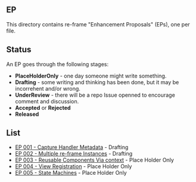 ## EP

This directory contains re-frame "Enhancement Proposals" (EPs), one per file.

## Status

An EP goes through the following stages:
  - **PlaceHolderOnly** - one day someone might write something.  
  - **Drafting** - some writing and thinking has been done, but it may be incorrehent and/or wrong.
  - **UnderReview** - there will be a repo Issue openned to encourage comment and discussion.
  - **Accepted** or **Rejected**
  - **Released**
 

## List 

  - [EP 001 - Capture Handler Metadata](001-CaptureHandlerMetadata.md) - Drafting
  - [EP 002 - Multiple re-frame Instances](002-ReframeInstances.md) - Drafting
  - [EP 003 - Reusable Components Via context](003-ReusableComponents.md) - Place Holder Only
  - [EP 004 - View Registration](004-ViewRegistration.md) - Place Holder Only
  - [EP 005 - State Machines](005-StateMachines.md) - Place Holder Only
  
